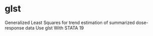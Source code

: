 # glst
Generalized Least Squares for trend estimation of summarized dose-response data Use glst With STATA 19
